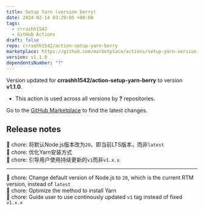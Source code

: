 ```yaml
---
title: Setup Yarn (version berry)
date: 2024-02-14 03:29:05 +00:00
tags:
  - crrashh1542
  - GitHub Actions
draft: false
repo: crrashh1542/action-setup-yarn-berry
marketplace: https://github.com/marketplace/actions/setup-yarn-version-berry
version: v1.1.0
dependentsNumber: "?"
---
```



Version updated for **crrashh1542/action-setup-yarn-berry** to version **v1.1.0**.
- This action is used across all versions by **?** repositories.

Go to the [GitHub Marketplace](https://github.com/marketplace/actions/setup-yarn-version-berry) to find the latest changes.

## Release notes

🔧 chore: 将默认Node.js版本改为`20`，即当前LTS版本，而非`latest`  
🔧 chore: 优化Yarn安装方式  
🔧 chore: 引导用户使用持续更新的`v1`而非`v1.x.x`  

<hr/>
  
🔧 chore: Change default version of Node.js to `20`, which is the current RTM version, instead of `latest`  
🔧 chore: Optimize the method to install Yarn  
🔧 chore: Guide user to use continously updated `v1` tag instead of fixed `v1.x.x`

